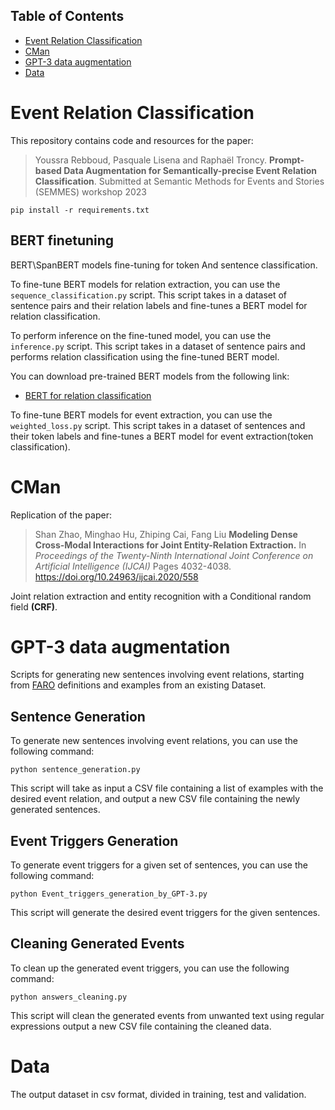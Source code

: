 <!-- Table of Contents -->
## Table of Contents

- [Event Relation Classification](#event-relation-classification)
- [CMan](#cman)
- [GPT-3 data augmentation](#gpt-3-data-augmentation)
- [Data](#data)


<!-- Event Relation Classification -->
# Event Relation Classification

This repository contains code and resources for the paper:

> Youssra Rebboud, Pasquale Lisena and Raphaël Troncy.
> **Prompt-based Data Augmentation for
Semantically-precise Event Relation Classification**.
> Submitted at Semantic Methods for Events and Stories (SEMMES) workshop 2023



    pip install -r requirements.txt


## BERT finetuning 
BERT\SpanBERT models fine-tuning for token And sentence classification.
 
<p>To fine-tune BERT models for relation extraction, you can use the <code>sequence_classification.py</code> script. This script takes in a dataset of sentence pairs and their relation labels and fine-tunes a BERT model for relation classification.</p>

<p>To perform inference on the fine-tuned model, you can use the <code>inference.py</code> script. This script takes in a dataset of sentence pairs and performs relation classification using the fine-tuned BERT model.</p>

<p>You can download pre-trained BERT models from the following link:</p>

<ul>
	<li><a href="https://drive.google.com/drive/folders/1R23FpzZr96ugY4qxSs7j7o54D5kL0BI3?usp=sharing">BERT for relation classification</a></li>
</ul>

<p>To fine-tune BERT models for event extraction, you can use the <code>weighted_loss.py</code> script. This script takes in a dataset of sentences and their token labels and fine-tunes a BERT model for event extraction(token classification).</p>


# CMan

Replication of the paper:
> Shan Zhao, Minghao Hu, Zhiping Cai, Fang Liu
> **Modeling Dense Cross-Modal Interactions for Joint Entity-Relation Extraction.**
> In *Proceedings of the Twenty-Ninth International Joint Conference on Artificial Intelligence (IJCAI)*
> Pages 4032-4038. https://doi.org/10.24963/ijcai.2020/558

Joint relation extraction and entity recognition with a Conditional random field **(CRF)**.

# GPT-3 data augmentation
Scripts for generating new sentences involving event relations, starting from  <a href="https://anr-kflow.github.io/faro/">FARO</a> definitions and examples from an existing Dataset.
<h2>Sentence Generation</h2>
<p>To generate new sentences involving event relations, you can use the following command:</p>

<pre><code>python sentence_generation.py</code></pre>

<p>This script will take as input a CSV file containing a list of examples with the desired event relation, and output a new CSV file containing the  newly generated sentences.</p>

<h2>Event Triggers Generation</h2>
<p>To generate event triggers for a given set of sentences, you can use the following command:</p>

<pre><code>python Event_triggers_generation_by_GPT-3.py</code></pre>

<p>This script will generate the desired event triggers for the given sentences.</p>

<h2>Cleaning Generated Events</h2>
<p>To clean up the generated event triggers, you can use the following command:</p>

<pre><code>python answers_cleaning.py</code></pre>

<p>This script will clean the generated events from unwanted text using regular expressions output a new CSV file containing the cleaned data.</p>






# Data

The output dataset in csv format, divided in training, test and validation.

